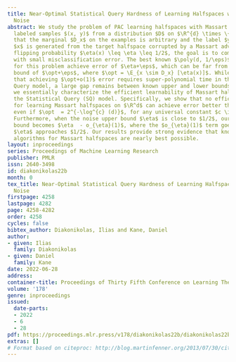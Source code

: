 ```yaml
---
title: Near-Optimal Statistical Query Hardness of Learning Halfspaces with Massart
  Noise
abstract: We study the problem of PAC learning halfspaces with Massart noise. Given
  labeled samples $(x, y)$ from a distribution $D$ on $\R^{d} \times \{ \pm 1\}$ such
  that the marginal $D_x$ on the examples is arbitrary and the label $y$ of example
  $x$ is generated from the target halfspace corrupted by a Massart adversary with
  flipping probability $\eta(x) \leq \eta \leq 1/2$, the goal is to compute a hypothesis
  with small misclassification error. The best known $\poly(d, 1/\eps)$-time algorithms
  for this problem achieve error of $\eta+\eps$, which can be far from the optimal
  bound of $\opt+\eps$, where $\opt = \E_{x \sim D_x} [\eta(x)]$. While it is known
  that achieving $\opt+o(1)$ error requires super-polynomial time in the Statistical
  Query model, a large gap remains between known upper and lower bounds. In this work,
  we essentially characterize the efficient learnability of Massart halfspaces in
  the Statistical Query (SQ) model. Specifically, we show that no efficient SQ algorithm
  for learning Massart halfspaces on $\R^d$ can achieve error better than $\Omega(\eta)$,
  even if $\opt  = 2^{-\log^{c} (d)}$, for any universal constant $c \in (0, 1)$.
  Furthermore, when the noise upper bound $\eta$ is close to $1/2$, our error lower
  bound becomes $\eta  - o_{\eta}(1)$, where the $o_{\eta}(1)$ term goes to $0$ when
  $\eta$ approaches $1/2$. Our results provide strong evidence that known learning
  algorithms for Massart halfspaces are nearly best possible.
layout: inproceedings
series: Proceedings of Machine Learning Research
publisher: PMLR
issn: 2640-3498
id: diakonikolas22b
month: 0
tex_title: Near-Optimal Statistical Query Hardness of Learning Halfspaces with Massart
  Noise
firstpage: 4258
lastpage: 4282
page: 4258-4282
order: 4258
cycles: false
bibtex_author: Diakonikolas, Ilias and Kane, Daniel
author:
- given: Ilias
  family: Diakonikolas
- given: Daniel
  family: Kane
date: 2022-06-28
address:
container-title: Proceedings of Thirty Fifth Conference on Learning Theory
volume: '178'
genre: inproceedings
issued:
  date-parts:
  - 2022
  - 6
  - 28
pdf: https://proceedings.mlr.press/v178/diakonikolas22b/diakonikolas22b.pdf
extras: []
# Format based on citeproc: http://blog.martinfenner.org/2013/07/30/citeproc-yaml-for-bibliographies/
---
```


